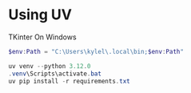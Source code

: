 # Using UV

TKinter On Windows

```powershell
$env:Path = "C:\Users\kylel\.local\bin;$env:Path"
```

```powershell
uv venv --python 3.12.0
.venv\Scripts\activate.bat
uv pip install -r requirements.txt
```



